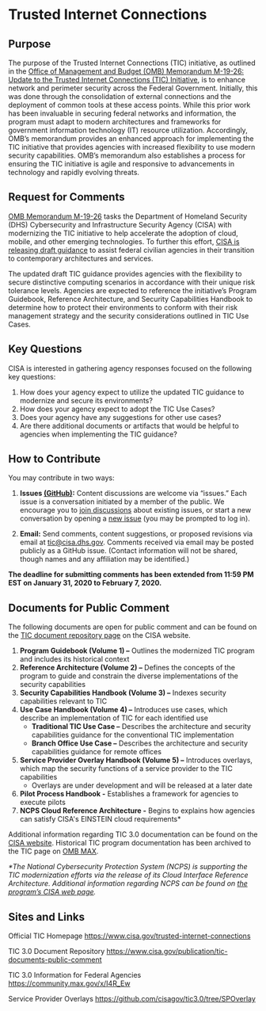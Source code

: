 # Trusted Internet Connections

## Purpose
The purpose of the Trusted Internet Connections (TIC) initiative, as outlined in the [Office of Management and Budget (OMB) Memorandum M-19-26: Update to the Trusted Internet Connections (TIC) Initiative](https://www.whitehouse.gov/wp-content/uploads/2019/09/M-19-26.pdf), is to enhance network and perimeter security across the Federal Government. Initially, this was done through the consolidation of external connections and the deployment of common tools at these access points. While this prior work has been invaluable in securing federal networks and information, the program must adapt to modern architectures and frameworks for government information technology (IT) resource utilization. Accordingly, OMB’s memorandum provides an enhanced approach for implementing the TIC initiative that provides agencies with increased flexibility to use modern security capabilities. OMB’s memorandum also establishes a process for ensuring the TIC initiative is agile and responsive to advancements in technology and rapidly evolving threats.

## Request for Comments
[OMB Memorandum M-19-26](https://www.whitehouse.gov/wp-content/uploads/2019/09/M-19-26.pdf) tasks the Department of Homeland Security (DHS) Cybersecurity and Infrastructure Security Agency (CISA) with modernizing the TIC initiative to help accelerate the adoption of cloud, mobile, and other emerging technologies. To further this effort, [CISA is releasing draft guidance](https://www.cisa.gov/trusted-internet-connections) to assist federal civilian agencies in their transition to contemporary architectures and services.

The updated draft TIC guidance provides agencies with the flexibility to secure distinctive computing scenarios in accordance with their unique risk tolerance levels. Agencies are expected to reference the initiative’s Program Guidebook, Reference Architecture, and Security Capabilities Handbook to determine how to protect their environments to conform with their risk management strategy and the security considerations outlined in TIC Use Cases.

## Key Questions
CISA is interested in gathering agency responses focused on the following key questions: 
1.	How does your agency expect to utilize the updated TIC guidance to modernize and secure its environments?
2.	How does your agency expect to adopt the TIC Use Cases?
3.	Does your agency have any suggestions for other use cases?
4.	Are there additional documents or artifacts that would be helpful to agencies when implementing the TIC guidance? 

## How to Contribute
You may contribute in two ways:

1. **Issues [(GitHub)](https://github.com/cisagov/tic3.0/issues):** Content discussions are welcome via “issues.” Each issue is a conversation initiated by a member of the public. We encourage you to [join discussions](https://github.com/cisagov/tic3.0/issues) about existing issues, or start a new conversation by opening a [new issue](https://github.com/cisagov/tic3.0/issues/new) (you may be prompted to log in).

2. **Email:** Send comments, content suggestions, or proposed revisions via email at tic@cisa.dhs.gov. Comments received via email may be posted publicly as a GitHub issue. (Contact information will not be shared, though names and any affiliation may be identified.)

**The deadline for submitting comments has been extended from 11:59 PM EST on January 31, 2020 to February 7, 2020.** 

## Documents for Public Comment
The following documents are open for public comment and can be found on the [TIC document repository page](https://www.cisa.gov/publication/tic-documents-public-comment) on the CISA website.  

1. **Program Guidebook (Volume 1) –** Outlines the modernized TIC program and includes its historical context
2. **Reference Architecture (Volume 2) –** Defines the concepts of the program to guide and constrain the diverse implementations of the security capabilities
3. **Security Capabilities Handbook (Volume 3) –** Indexes security capabilities relevant to TIC
4. **Use Case Handbook (Volume 4) –** Introduces use cases, which describe an implementation of TIC for each identified use
   * **Traditional TIC Use Case –** Describes the architecture and security capabilities guidance for the conventional TIC implementation
   * **Branch Office Use Case –** Describes the architecture and security capabilities guidance for remote offices
5. **Service Provider Overlay Handbook (Volume 5) –** Introduces overlays, which map the security functions of a service provider to the TIC capabilities
   * Overlays are under development and will be released at a later date
6. **Pilot Process Handbook -** Establishes a framework for agencies to execute pilots
7. **NCPS Cloud Reference Architecture -** Begins to explains how agencies can satisfy CISA's EINSTEIN cloud requirements*

Additional information regarding TIC 3.0  documentation can be found on the [CISA website](https://www.cisa.gov/trusted-internet-connections). Historical TIC program documentation has been archived to the TIC page on [OMB MAX](https://community.max.gov/x/I4R_Ew).

_*The National Cybersecurity Protection System (NCPS) is supporting the TIC modernization efforts via the release of its Cloud Interface Reference Architecture. Additional information regarding NCPS can be found on [the program’s CISA web page](https://www.cisa.gov/national-cybersecurity-protection-system-ncps)._

## Sites and Links
Official TIC Homepage https://www.cisa.gov/trusted-internet-connections

TIC 3.0 Document Repository https://www.cisa.gov/publication/tic-documents-public-comment

TIC 3.0 Information for Federal Agencies https://community.max.gov/x/I4R_Ew

Service Provider Overlays https://github.com/cisagov/tic3.0/tree/SPOverlay
